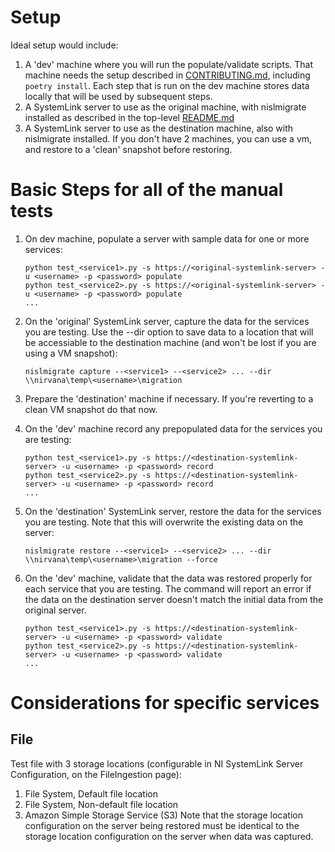 # Setup
Ideal setup would include:
1. A 'dev' machine where you will run the populate/validate scripts. That machine needs the setup described in [CONTRIBUTING.md](../CONTRIBUTING.md), including `poetry install`. Each step that is run on the dev machine stores data locally that will be used by subsequent steps.
1. A SystemLink server to use as the original machine, with nislmigrate installed as described in the top-level [README.md](../README.md)
1. A SystemLink server to use as the destination machine, also with nislmigrate installed. If you don't have 2 machines, you can use a vm, and restore to a 'clean' snapshot before restoring.

# Basic Steps for all of the manual tests
1. On dev machine, populate a server with sample data for one or more services:

   ```
   python test_<service1>.py -s https://<original-systemlink-server> -u <username> -p <password> populate
   python test_<service2>.py -s https://<original-systemlink-server> -u <username> -p <password> populate
   ...
   ```

1. On the 'original' SystemLink server, capture the data for the services you are testing. Use the --dir option to save data to a location that will be accessiable to the destination machine (and won't be lost if you are using a VM snapshot):

   `nislmigrate capture --<service1> --<service2> ... --dir \\nirvana\temp\<username>\migration`
1. Prepare the 'destination' machine if necessary.  If you're reverting to a clean VM snapshot do that now.

1. On the 'dev' machine record any prepopulated data for the services you are testing:

   ```
   python test_<service1>.py -s https://<destination-systemlink-server> -u <username> -p <password> record
   python test_<service2>.py -s https://<destination-systemlink-server> -u <username> -p <password> record
   ...
   ```

1. On the 'destination' SystemLink server, restore the data for the services you are testing. Note that this will overwrite the existing data on the server:

   `nislmigrate restore --<service1> --<service2> ... --dir \\nirvana\temp\<username>\migration --force`

1. On the 'dev' machine, validate that the data was restored properly for each service that you are testing. The command will report an error if the data on the destination server doesn't match the initial data from the original server.

   ```
   python test_<service1>.py -s https://<destination-systemlink-server> -u <username> -p <password> validate
   python test_<service2>.py -s https://<destination-systemlink-server> -u <username> -p <password> validate
   ...
   ```
   
# Considerations for specific services

## File
Test file with 3 storage locations (configurable in NI SystemLink Server Configuration, on the FileIngestion page):
1. File System, Default file location
2. File System, Non-default file location
3. Amazon Simple Storage Service (S3)
   Note that the storage location configuration on the server being restored must be identical to the storage location configuration on the server when data was captured.
